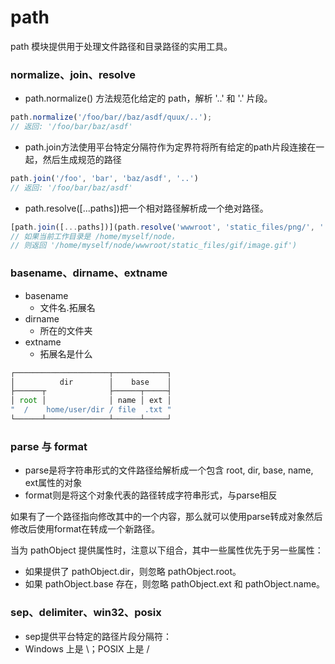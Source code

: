 # path

path 模块提供用于处理文件路径和目录路径的实用工具。

### normalize、join、resolve

- path.normalize() 方法规范化给定的 path，解析 '..' 和 '.' 片段。

```js
path.normalize('/foo/bar//baz/asdf/quux/..');
// 返回: '/foo/bar/baz/asdf'
```

- path.join方法使用平台特定分隔符作为定界符将所有给定的path片段连接在一起，然后生成规范的路径

```js
path.join('/foo', 'bar', 'baz/asdf', '..') 
// 返回: '/foo/bar/baz/asdf'
```

- path.resolve([...paths])把一个相对路径解析成一个绝对路径。

```js
[path.join([...paths])](path.resolve('wwwroot', 'static_files/png/', '../gif/image.gif');
// 如果当前工作目录是 /home/myself/node，
// 则返回 '/home/myself/node/wwwroot/static_files/gif/image.gif')
```

### basename、dirname、extname

 - basename
   - 文件名.拓展名
 - dirname
   - 所在的文件夹
 - extname
   - 拓展名是什么

```js
┌─────────────────────┬────────────┐
│          dir        │    base    │
├──────┬              ├──────┬─────┤
│ root │              │ name │ ext │
"  /    home/user/dir / file  .txt "
└──────┴──────────────┴──────┴─────┘
```

### parse 与 format

- parse是将字符串形式的文件路径给解析成一个包含 root, dir, base, name, ext属性的对象
- format则是将这个对象代表的路径转成字符串形式，与parse相反

如果有了一个路径指向修改其中的一个内容，那么就可以使用parse转成对象然后修改后使用format在转成一个新路径。

当为 pathObject 提供属性时，注意以下组合，其中一些属性优先于另一些属性：

- 如果提供了 pathObject.dir，则忽略 pathObject.root。
- 如果 pathObject.base 存在，则忽略 pathObject.ext 和 pathObject.name。

### sep、delimiter、win32、posix

- sep提供平台特定的路径片段分隔符：
- Windows 上是 \；POSIX 上是 /
